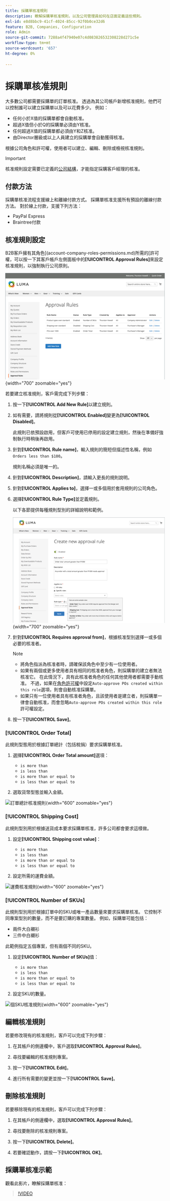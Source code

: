 ```yaml
---
title: 採購單核准規則
description: 瞭解採購單核准規則，以及公司管理員如何在店面定義這些規則。
exl-id: e8d8bbc9-41cf-4024-85cc-92f0b0ce32d6
feature: B2B, Companies, Configuration
role: Admin
source-git-commit: 7288a4f47940e07c4d083826532308228d271c5e
workflow-type: tm+mt
source-wordcount: '657'
ht-degree: 0%

---
```


# 採購單核准規則

大多數公司都需要採購單的訂單核准。 透過為其公司帳戶新增核准規則，他們可以控制誰可以建立採購單以及可以花費多少。 例如：

* 任何小於X值的採購單都會自動核准。
* 超過X值但小於Q的採購單必須由Y核准。
* 任何超過X值的採購單都必須由Y和Z核准。
* 由Director層級或以上人員建立的採購單會自動獲得核准。

根據公司角色和許可權，使用者可以建立、編輯、刪除或檢視核准規則。

>[!IMPORTANT]
>
>核准規則設定需要已定義的[公司結構](account-company-structure.md)，才能指定採購客戶經理的核准。

## 付款方法

採購單核准流程支援線上和離線付款方式。 採購單核准支援所有預設的離線付款方法。 對於線上付款，支援下列方法：

* PayPal Express
* Braintree付款


## 核准規則設定

B2B客戶擁有其角色](account-company-roles-permissions.md)所需的[許可權，可以按一下其客戶帳戶左側面板中的&#x200B;**[!UICONTROL Approval Rules]**&#x200B;來設定核准規則，以強制執行公司原則。

![公司核准規則](./assets/approval-rules.png){width="700" zoomable="yes"}

若要建立核准規則，客戶需完成下列步驟：

1. 按一下&#x200B;**[!UICONTROL Add New Rule]**&#x200B;以建立規則。

1. 如有需要，請將規則從&#x200B;**[!UICONTROL Enabled]**&#x200B;變更為&#x200B;**[!UICONTROL Disabled]**。

   此規則已依預設啟用，但客戶可使用已停用的設定建立規則，然後在準備好強制執行時稍後再啟用。

1. 針對&#x200B;**[!UICONTROL Rule name]**，輸入規則的簡短但描述性名稱，例如`Orders less than $100`。

   規則名稱必須是唯一的。

1. 針對&#x200B;**[!UICONTROL Description]**，請輸入更長的規則說明。

1. 針對&#x200B;**[!UICONTROL Applies to]**，選擇一或多個用於套用規則的公司角色。

1. 選擇&#x200B;**[!UICONTROL Rule Type]**&#x200B;並定義規則。

   以下各節提供每種規則型別的詳細說明和範例。

   ![正在建立新的核准規則](./assets/approval-rules-create.png){width="700" zoomable="yes"}

1. 針對&#x200B;**[!UICONTROL Requires approval from]**，根據核准型別選擇一或多個必要的核准者。

   >[!NOTE]
   >
   >* 將角色指派為核准者時，請確保該角色中至少有一位使用者。
   >* 如果有兩個或更多使用者具有相同的核准者角色，則採購單的建立者無法核准它。 在此情況下，具有此核准者角色的任何其他使用者都需要手動核准。 不過，如果在[角色許可權](account-company-roles-permissions.md)中設定`Auto-approve POs created within this role`選項，則會自動核准採購單。
   >* 如果只有一位使用者具有核准者角色，且該使用者是建立者，則採購單一律會自動核准，而會忽略`Auto-approve POs created within this role`許可權設定。

1. 按一下&#x200B;**[!UICONTROL Save]**。

### [!UICONTROL Order Total]

此規則型態用於根據訂單總計（包括稅捐）要求採購單核准。

1. 選擇&#x200B;**[!UICONTROL Order Total amount]**&#x200B;選項：

   * `is more than`
   * `is less than`
   * `is more than or equal to`
   * `is less than or equal to`

1. 選取貨幣型態並輸入金額。

![訂單總計核准規則](./assets/approval-rules-order-total.png){width="600" zoomable="yes"}

### [!UICONTROL Shipping Cost]

此規則型別用於根據送貨成本要求採購單核准，許多公司都會要求這樣做。

1. 設定&#x200B;**[!UICONTROL Shipping cost value]**：

   * `is more than`
   * `is less than`
   * `is more than or equal to`
   * `is less than or equal to`

1. 設定所需的運費金額。

![運費核准規則](./assets/approval-rules-shipping-cost.png){width="600" zoomable="yes"}

### [!UICONTROL Number of SKUs]

此規則型別用於根據訂單中的SKU或唯一產品數量來要求採購單核准。 它控制不同專案型別的數量，而不是要訂購的專案數量。 例如，採購單可能包括：

* 兩件大白襯衫
* 三件中白襯衫

此範例指定五個專案，但有兩個不同的SKU。

1. 設定&#x200B;**[!UICONTROL Number of SKUs]**&#x200B;值：

   * `is more than`
   * `is less than`
   * `is more than or equal to`
   * `is less than or equal to`

1. 設定SKU的數量。

![個SKU核准規則](./assets/approval-rules-number-skus.png){width="600" zoomable="yes"}

## 編輯核准規則

若要修改現有的核准規則，客戶可以完成下列步驟：

1. 在其帳戶的側邊欄中，客戶選取&#x200B;**[!UICONTROL Approval Rules]**。

1. 尋找要編輯的核准規則專案。

1. 按一下&#x200B;**[!UICONTROL Edit]**。

1. 進行所有需要的變更並按一下&#x200B;**[!UICONTROL Save]**。

## 刪除核准規則

若要移除現有的核准規則，客戶可以完成下列步驟：

1. 在其帳戶的側邊欄中，選取&#x200B;**[!UICONTROL Approval Rules]**。

1. 尋找要刪除的核准規則專案。

1. 按一下&#x200B;**[!UICONTROL Delete]**。

1. 若要確認動作，請按一下&#x200B;**[!UICONTROL OK]**。

## 採購單核准示範

觀看此影片，瞭解採購單核准：

>[!VIDEO](https://video.tv.adobe.com/v/344450?quality=12&learn=on)
